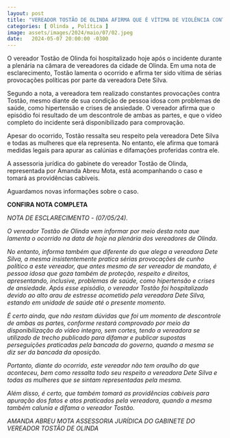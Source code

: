 ```yaml
---
layout: post
title: "VEREADOR TOSTÃO DE OLINDA AFIRMA QUE É VÍTIMA DE VIOLÊNCIA CONTRA A PESSOA IDOSA"
categories: [ Olinda , Política ]
image: assets/images/2024/maio/07/02.jpeg
date:   2024-05-07 20:00:00 -0300
---
```

O vereador Tostão de Olinda foi hospitalizado hoje após o incidente durante a plenária na câmara de vereadores da cidade de Olinda. Em uma nota de esclarecimento, Tostão lamenta o ocorrido e afirma ter sido vítima de sérias provocações políticas por parte da vereadora Dete Silva.

Segundo a nota, a vereadora tem realizado constantes provocações contra Tostão, mesmo diante de sua condição de pessoa idosa com problemas de saúde, como hipertensão e crises de ansiedade. O vereador afirma que o episódio foi resultado de um descontrole de ambas as partes, e que o vídeo completo do incidente será disponibilizado para comprovação.

Apesar do ocorrido, Tostão ressalta seu respeito pela vereadora Dete Silva e todas as mulheres que ela representa. No entanto, ele afirma que tomará medidas legais para apurar as calúnias e difamações proferidas contra ele.

A assessoria jurídica do gabinete do vereador Tostão de Olinda, representada por Amanda Abreu Mota, está acompanhando o caso e tomará as providências cabíveis.

Aguardamos novas informações sobre o caso.

**CONFIRA NOTA COMPLETA**

_NOTA DE ESCLARECIMENTO - (07/05/24)._

_O vereador Tostão de Olinda vem informar por meio desta nota aue lamenta o ocorrido na data de hoje na plenária dos vereadores de Olinda._

_No entanto, informa também que diferente do que alega a vereadora Dete Silva, a mesma insistentemente pratica sérias provocações de cunho político a este vereador, que antes mesmo de ser vereador de mandato, é pessoa idosa que goza também de proteção, respeito e direitos, apresentando, inclusive, problemas de saúde, como hipertensão e crises de ansiedade. Após esse episódio, o vereador Tostão foi hospitalizado devido ao alto arau de estresse acometido pela vereadora Dete Silva, estando em unidade de saúde até o presente momento._

_É certo ainda, que não restam dúvidas que foi um momento de descontrole de ambas as partes, conforme restará comprovado por meio da disponibilização do vídeo integro, sem cortes, tendo a vereadora se utilizado de trecho publicado para difamar e publicar supostas perseguições praticadas pela bancada do governo, quando a mesma se diz ser da bancada da oposição._

_Portanto, diante do ocorrido, este vereador não tem oraulho do que aconteceu, bem como ressalta todo seu respeito a vereadora Dete Silva e todas as mulheres que se sintam representadas pela mesma._

_Além disso, é certo, que também tomará as providências cabíveis para apuração dos fatos e atos praticados pela vereadora, quando a mesma também calunia e difama o vereador Tostão._

_AMANDA ABREU MOTA_
_ASSESSORIA JURÍDICA DO GABINETE DO VEREADOR TOSTÃO DE OLINDA_